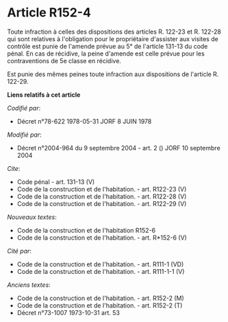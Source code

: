 # Article R152-4

Toute infraction à celles des dispositions des articles R. 122-23 et R. 122-28 qui sont relatives à l'obligation pour le
propriétaire d'assister aux visites de contrôle est punie de l'amende prévue au 5° de l'article 131-13 du code pénal. En cas
de récidive, la peine d'amende est celle prévue pour les contraventions de 5e classe en récidive. 

Est punie des mêmes peines toute infraction aux dispositions de l'article R. 122-29.

**Liens relatifs à cet article**

_Codifié par_:

  - Décret n°78-622 1978-05-31 JORF 8 JUIN 1978

_Modifié par_:

  - Décret n°2004-964 du 9 septembre 2004 - art. 2 () JORF 10 septembre 2004

_Cite_:

  - Code pénal - art. 131-13 (V)
  - Code de la construction et de l'habitation. - art. R122-23 (V)
  - Code de la construction et de l'habitation. - art. R122-28 (V)
  - Code de la construction et de l'habitation. - art. R122-29 (V)

_Nouveaux textes_:

  - Code de la construction et de l'habitation R152-6
  - Code de la construction et de l'habitation. - art. R*152-6 (V)

_Cité par_:

  - Code de la construction et de l'habitation. - art. R111-1 (VD)
  - Code de la construction et de l'habitation. - art. R111-1-1 (V)

_Anciens textes_:

  - Code de la construction et de l'habitation. - art. R152-2 (M)
  - Code de la construction et de l'habitation. - art. R152-2 (T)
  - Décret n°73-1007 1973-10-31 art. 53
